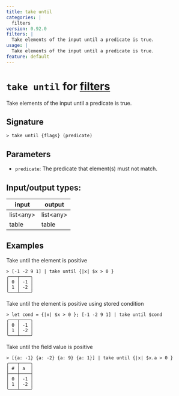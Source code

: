 ```yaml
---
title: take until
categories: |
  filters
version: 0.92.0
filters: |
  Take elements of the input until a predicate is true.
usage: |
  Take elements of the input until a predicate is true.
feature: default
---
```

<!-- This file is automatically generated. Please edit the command in https://github.com/nushell/nushell instead. -->

# `take until` for [filters](/commands/categories/filters.md)

<div class='command-title'>Take elements of the input until a predicate is true.</div>

## Signature

```> take until {flags} (predicate)```

## Parameters

 -  `predicate`: The predicate that element(s) must not match.


## Input/output types:

| input     | output    |
| --------- | --------- |
| list\<any\> | list\<any\> |
| table     | table     |
## Examples

Take until the element is positive
```nu
> [-1 -2 9 1] | take until {|x| $x > 0 }
╭───┬────╮
│ 0 │ -1 │
│ 1 │ -2 │
╰───┴────╯

```

Take until the element is positive using stored condition
```nu
> let cond = {|x| $x > 0 }; [-1 -2 9 1] | take until $cond
╭───┬────╮
│ 0 │ -1 │
│ 1 │ -2 │
╰───┴────╯

```

Take until the field value is positive
```nu
> [{a: -1} {a: -2} {a: 9} {a: 1}] | take until {|x| $x.a > 0 }
╭───┬────╮
│ # │ a  │
├───┼────┤
│ 0 │ -1 │
│ 1 │ -2 │
╰───┴────╯

```
